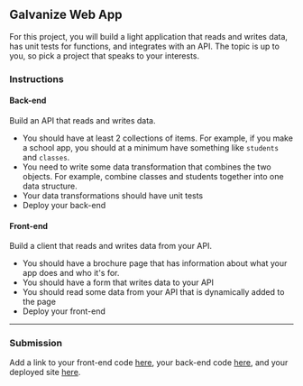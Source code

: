 ## Galvanize Web App

For this project, you will build a light application that reads and writes data, has unit tests for functions, and integrates with an API. The topic is up to you, so pick a project that speaks to your interests.

### Instructions

#### Back-end

Build an API that reads and writes data.

* You should have at least 2 collections of items. For example, if you make a school app, you should at a minimum have something like `students` and `classes`.
* You need to write some data transformation that combines the two objects. For example, combine classes and students together into one data structure.
* Your data transformations should have unit tests
* Deploy your back-end

#### Front-end

Build a client that reads and writes data from your API.

* You should have a brochure page that has information about what your app does and who it's for.
* You should have a form that writes data to your API
* You should read some data from your API that is dynamically added to the page
* Deploy your front-end

---

### Submission

Add a link to your front-end code [here](#), your back-end code [here](#), and your deployed site [here](#).
